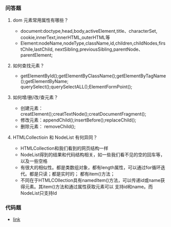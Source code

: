 ### 问答题

1. dom 元素常用属性有哪些？
    * document:doctype,head,body,activeElement,title、characterSet,
    cookie,innerText,innerHTML,outerHTML等
    * Element:nodeName,nodeType,className,id,children,childNodes,firstChile,lastChild,
    nextSibling,previousSibling,parentNode、parentElement;

1. 如何查找元素？
    * getElementById();getElementByClassName();getElementByTagName();getElementByName;
    querySelect();querySelectALL();ElementFormPoint();

1. 如何增/删/改/查元素？
    * 创建元素：creatElement();creatTextNode();creatDocumentFragment();
    * 修改元素：appendChild();insertBefore();replaceChild();
    * 删除元素： removeChild();

1. HTMLCollectioin 和 NodeList 有何异同？
    * HTMLCollection和我们看到的网页结构一样
    * NodeList得到的结果和代码结构相关，如一些我们看不见的空的回车等，以及一些空格
    * 有很大的相似性。都是类数组对象，都有length属性，可以通过for循环迭代。都是只读；都是实时的；
    都有item()方法；
    * 不同在于HTMLCOllection具有namedItem()方法，可以传递id或name获得元素。其item()方法和通过属性获取元素可以
    支持id和name。而NodeList只支持Id

### 代码题
* [link](https://github.com/a735315482/mfs-homework/blob/master/31-40/35.html)